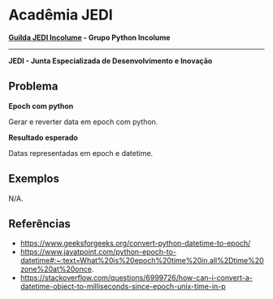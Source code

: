 # Acadêmia JEDI
**[Guilda JEDI Incolume](https://discord.gg/eBNamXVtBW) - Grupo Python Incolume**

---

**JEDI - Junta Especializada de Desenvolvimento e Inovação**

## Problema

**Epoch com python**

Gerar e reverter data em epoch com python.

**Resultado esperado**

Datas representadas em epoch e datetime.

## Exemplos
N/A.

## Referências
- https://www.geeksforgeeks.org/convert-python-datetime-to-epoch/
- https://www.javatpoint.com/python-epoch-to-datetime#:~:text=What%20is%20epoch%20time%20in,all%2Dtime%20zone%20at%20once.
- https://stackoverflow.com/questions/6999726/how-can-i-convert-a-datetime-object-to-milliseconds-since-epoch-unix-time-in-p
